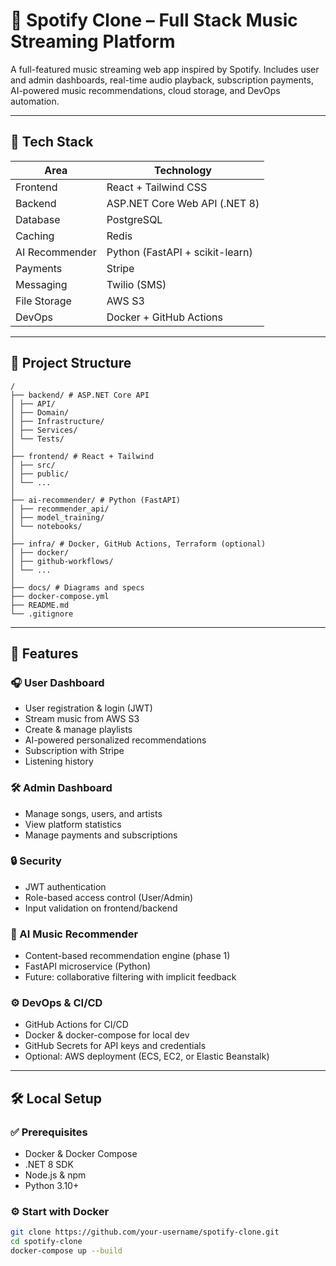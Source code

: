 # 🎵 Spotify Clone – Full Stack Music Streaming Platform

A full-featured music streaming web app inspired by Spotify. Includes user and admin dashboards, real-time audio playback, subscription payments, AI-powered music recommendations, cloud storage, and DevOps automation.

---

## 🚀 Tech Stack

| Area            | Technology                          |
|-----------------|--------------------------------------|
| Frontend        | React + Tailwind CSS                |
| Backend         | ASP.NET Core Web API (.NET 8)       |
| Database        | PostgreSQL                          |
| Caching         | Redis                               |
| AI Recommender  | Python (FastAPI + scikit-learn)     |
| Payments        | Stripe                              |
| Messaging       | Twilio (SMS)                        |
| File Storage    | AWS S3                              |
| DevOps          | Docker + GitHub Actions             |

---

## 📁 Project Structure

```
/
├── backend/ # ASP.NET Core API
│ ├── API/
│ ├── Domain/
│ ├── Infrastructure/
│ ├── Services/
│ └── Tests/
│
├── frontend/ # React + Tailwind
│ ├── src/
│ ├── public/
│ └── ...
│
├── ai-recommender/ # Python (FastAPI)
│ ├── recommender_api/
│ ├── model_training/
│ └── notebooks/
│
├── infra/ # Docker, GitHub Actions, Terraform (optional)
│ ├── docker/
│ ├── github-workflows/
│ └── ...
│
├── docs/ # Diagrams and specs
├── docker-compose.yml
├── README.md
└── .gitignore
```



---

## 🔑 Features

### 🎧 User Dashboard
- User registration & login (JWT)
- Stream music from AWS S3
- Create & manage playlists
- AI-powered personalized recommendations
- Subscription with Stripe
- Listening history

### 🛠️ Admin Dashboard
- Manage songs, users, and artists
- View platform statistics
- Manage payments and subscriptions

### 🔒 Security
- JWT authentication
- Role-based access control (User/Admin)
- Input validation on frontend/backend

### 🤖 AI Music Recommender
- Content-based recommendation engine (phase 1)
- FastAPI microservice (Python)
- Future: collaborative filtering with implicit feedback

### ⚙️ DevOps & CI/CD
- GitHub Actions for CI/CD
- Docker & docker-compose for local dev
- GitHub Secrets for API keys and credentials
- Optional: AWS deployment (ECS, EC2, or Elastic Beanstalk)

---

## 🛠️ Local Setup

### ✅ Prerequisites
- Docker & Docker Compose
- .NET 8 SDK
- Node.js & npm
- Python 3.10+

### ⚙️ Start with Docker

```bash
git clone https://github.com/your-username/spotify-clone.git
cd spotify-clone
docker-compose up --build
```
